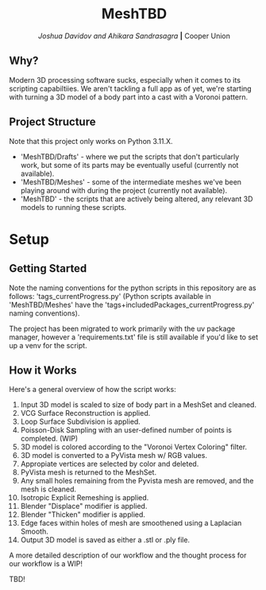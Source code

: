 <div align="center">

# MeshTBD

_Joshua Davidov and Ahikara Sandrasagra_ **|** Cooper Union 

</div>

## Why?

Modern 3D processing software sucks, especially when it comes to its scripting capabiltiies. We aren't tackling a full app as of yet, we're starting with turning a 3D model of a body part into a cast with a Voronoi pattern. <br>

## Project Structure

Note that this project only works on Python 3.11.X.

- 'MeshTBD/Drafts' - where we put the scripts that don't particularly work, but some of its parts may be eventually useful (currently not available).
- 'MeshTBD/Meshes' - some of the intermediate meshes we've been playing around with during the project (currently not available).
- 'MeshTBD' - the scripts that are actively being altered, any relevant 3D models to running these scripts. <br>

# Setup

## Getting Started

Note the naming conventions for the python scripts in this repository are as follows:
'tags_currentProgress.py' (Python scripts available in 'MeshTBD/Meshes' have the 'tags+includedPackages_currentProgress.py' naming conventions).

The project has been migrated to work primarily with the uv package manager, however a 'requirements.txt' file is still available if you'd like to set up a venv for the script.

## How it Works

Here's a general overview of how the script works:

1. Input 3D model is scaled to size of body part in a MeshSet and cleaned.
2. VCG Surface Reconstruction is applied.
3. Loop Surface Subdivision is applied.
4. Poisson-Disk Sampling with an user-defined number of points is completed. (WIP)
5. 3D model is colored according to the "Voronoi Vertex Coloring" filter.
6. 3D model is converted to a PyVista mesh w/ RGB values.
7. Appropiate vertices are selected by color and deleted.
8. PyVista mesh is returned to the MeshSet.
9. Any small holes remaining from the Pyvista mesh are removed, and the mesh is cleaned.
10. Isotropic Explicit Remeshing is applied.
11. Blender "Displace" modifier is applied.
12. Blender "Thicken" modifier is applied.
13. Edge faces within holes of mesh are smoothened using a Laplacian Smooth.
14. Output 3D model is saved as either a .stl or .ply file.

A more detailed description of our workflow and the thought process for our workflow is a WIP!

TBD!
